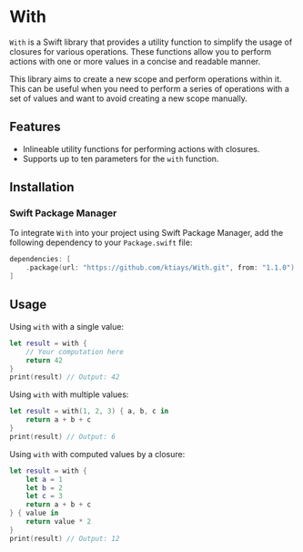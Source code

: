 # With

`With` is a Swift library that provides a utility function to simplify the usage of closures for various operations. These functions allow you to perform actions with one or more values in a concise and readable manner.

This library aims to create a new scope and perform operations within it. This can be useful when you need to perform a series of operations with a set of values and want to avoid creating a new scope manually.

## Features

- Inlineable utility functions for performing actions with closures.
- Supports up to ten parameters for the `with` function.

## Installation

### Swift Package Manager

To integrate `With` into your project using Swift Package Manager, add the following dependency to your `Package.swift` file:

```swift
dependencies: [
    .package(url: "https://github.com/ktiays/With.git", from: "1.1.0")
]
```

## Usage

Using `with` with a single value:

```swift
let result = with {
    // Your computation here
    return 42
}
print(result) // Output: 42
```

Using `with` with multiple values:

```swift
let result = with(1, 2, 3) { a, b, c in
    return a + b + c
}
print(result) // Output: 6
```

Using `with` with computed values by a closure:

```swift
let result = with {
    let a = 1
    let b = 2
    let c = 3
    return a + b + c
} { value in
    return value * 2
}
print(result) // Output: 12
```